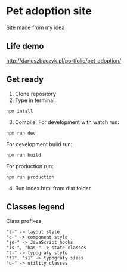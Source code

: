 # Pet adoption site
Site made from my idea

## Life demo
http://dariuszbaczyk.pl/portfolio/pet-adoption/

## Get ready
1. Clone repository
2. Type in terminal:
```
npm intall
```
3. Compile:
For development with watch run:
```
npm run dev
```

For development build run:
```
npm run build
```

For production run:
```
npm run production
```
4. Run index.html from dist folder

## Classes legend

Class prefixes

```
"l-" -> layout style
"c-" -> component style
"js-" -> JavaScript hooks
"is-", "has-" -> state classes
"t-" -> typografy style
"t1", "s1" -> typografy sizes
"u-" -> utility classes
```
